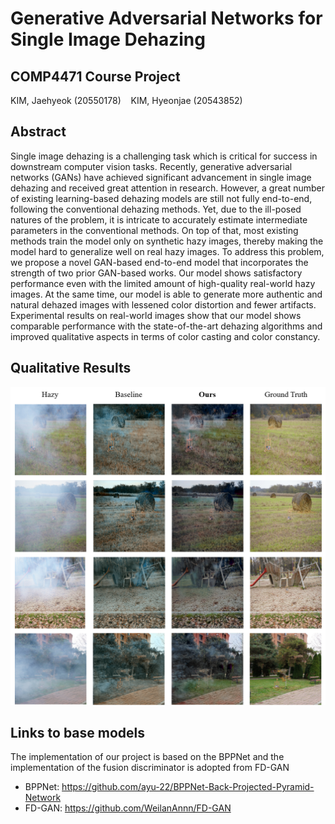 # Generative Adversarial Networks for Single Image Dehazing

## COMP4471 Course Project
KIM, Jaehyeok (20550178)&nbsp;&nbsp;&nbsp;&nbsp;KIM, Hyeonjae (20543852)

## Abstract
Single image dehazing is a challenging task which is critical for success in downstream computer vision tasks. Recently, generative adversarial networks (GANs) have achieved significant advancement in single image dehazing and received great attention in research. However, a great number of existing learning-based dehazing models are still not fully end-to-end, following the conventional dehazing methods. Yet, due to the ill-posed natures of the problem, it is intricate to accurately estimate intermediate parameters in the conventional methods. On top of that, most existing methods train the model only on synthetic hazy images, thereby making the model hard to generalize well on real hazy images. To address this problem, we propose a novel GAN-based end-to-end model that incorporates the strength of two prior GAN-based works. Our model shows satisfactory performance even with the limited amount of high-quality real-world hazy images. At the same time, our model is able to generate more authentic and natural dehazed images with lessened color distortion and fewer artifacts. Experimental results on real-world images show that our model shows comparable performance with the state-of-the-art dehazing algorithms and improved qualitative aspects in terms of color casting and color constancy.

## Qualitative Results
<img src="comparison.png">

## Links to base models
The implementation of our project is based on the BPPNet and the implementation of the fusion discriminator is adopted from FD-GAN
- BPPNet: https://github.com/ayu-22/BPPNet-Back-Projected-Pyramid-Network
- FD-GAN: https://github.com/WeilanAnnn/FD-GAN
